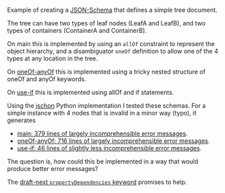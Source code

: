 Example of creating a [JSON-Schema](https://json-schema.org) that defines a simple tree document. 

The tree can have two types of leaf nodes (LeafA and LeafB), and two types of containers 
(ContainerA and ContainerB).

On main this is implemented by using an `allOf` constraint to represent the object hierarchy, and a
disambiguator `oneOf` definition to allow one of the 4 types at any location in the tree. 

On [oneOf-anyOf](https://github.com/phxnsharp/json-schema-tree/tree/oneOf-anyOf) this is implemented
using a tricky nested structure of oneOf and anyOf keywords.

On [use-if](https://github.com/phxnsharp/json-schema-tree/tree/use-if) this is implemented 
using allOf and if statements. 

Using the [jschon](https://github.com/marksparkza/jschon) Python implementation I tested these
schemas. For a simple instance with 4 nodes that is invalid in a minor way (typo), it generates


- [main: 379 lines of largely incomprehensible error messages](https://github.com/phxnsharp/json-schema-tree/blob/main/result.err). 
- [oneOf-anyOf: 716 lines of largely incomprehensible error messages](https://github.com/phxnsharp/json-schema-tree/blob/oneOf-anyOf/result.err). 
- [use-if: 46 lines of slightly less incomprehensible error messages](https://github.com/phxnsharp/json-schema-tree/blob/use-if/result.err). 

The question is, how could this be implemented in a way that would produce better error
messages?

The [draft-next `propertyDependencies` keyword](https://github.com/orgs/json-schema-org/discussions/202) promises to help.
